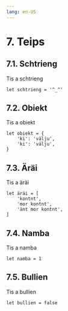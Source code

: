```yaml
---
lang: en-US
---
```

# 7. Teips

## 7.1. Schtrieng
Tis a schtrieng
```
let schtrieng = '^_^'
```

## 7.2. Obiekt
Tis a obiekt
```
let obiekt = {
	'ki': 'välju',
	'ki': 'välju',
}
```

## 7.3. Äräi
Tis a äräi
```
let äräi = [
	'kontnt',
	'mor kontnt',
	'änt mor kontnt',
]
```

## 7.4. Namba
Tis a namba
```
let namba = 1
```

## 7.5. Bullien
Tis a bullien
```
let bullien = false
```
